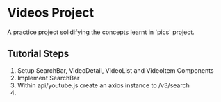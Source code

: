 # Videos Project

A practice project solidifying the concepts learnt in 'pics' project.

## Tutorial Steps
1. Setup SearchBar, VideoDetail, VideoList and VideoItem Components
2. Implement SearchBar
3. Within api/youtube.js create an axios instance to /v3/search
4. 
